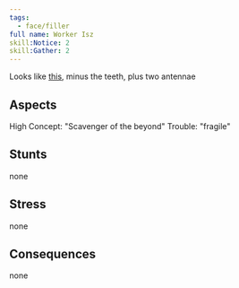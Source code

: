 ```yaml
---
tags:
  - face/filler
full name: Worker Isz
skill:Notice: 2
skill:Gather: 2
---
```

Looks like [this](https://web.pdx.edu/~fosbej/art_341/jfosberg_p1/img/maxx/isz.png), minus the teeth, plus two antennae

## Aspects

High Concept: "Scavenger of the beyond"
Trouble: "fragile"

## Stunts

none

## Stress
none

## Consequences

none
